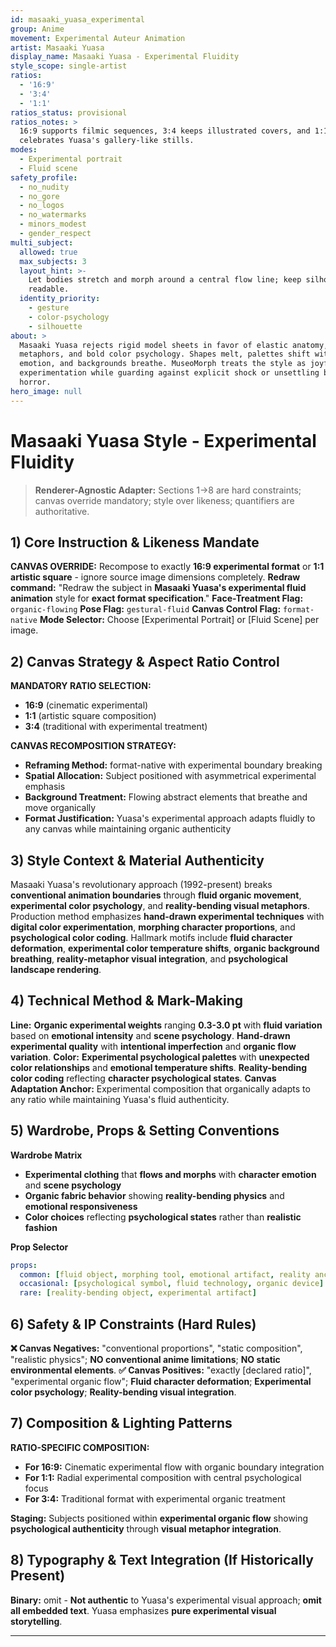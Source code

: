 ```yaml
---
id: masaaki_yuasa_experimental
group: Anime
movement: Experimental Auteur Animation
artist: Masaaki Yuasa
display_name: Masaaki Yuasa - Experimental Fluidity
style_scope: single-artist
ratios:
  - '16:9'
  - '3:4'
  - '1:1'
ratios_status: provisional
ratios_notes: >
  16:9 supports filmic sequences, 3:4 keeps illustrated covers, and 1:1
  celebrates Yuasa's gallery-like stills.
modes:
  - Experimental portrait
  - Fluid scene
safety_profile:
  - no_nudity
  - no_gore
  - no_logos
  - no_watermarks
  - minors_modest
  - gender_respect
multi_subject:
  allowed: true
  max_subjects: 3
  layout_hint: >-
    Let bodies stretch and morph around a central flow line; keep silhouettes
    readable.
  identity_priority:
    - gesture
    - color-psychology
    - silhouette
about: >
  Masaaki Yuasa rejects rigid model sheets in favor of elastic anatomy, surreal
  metaphors, and bold color psychology. Shapes melt, palettes shift with
  emotion, and backgrounds breathe. MuseoMorph treats the style as joyful
  experimentation while guarding against explicit shock or unsettling body
  horror.
hero_image: null
---
```



# Masaaki Yuasa Style - Experimental Fluidity


> **Renderer-Agnostic Adapter:** Sections 1→8 are hard constraints; canvas override mandatory; style over likeness; quantifiers are authoritative.

## 1) Core Instruction & Likeness Mandate

**CANVAS OVERRIDE:** Recompose to exactly **16:9 experimental format** or **1:1 artistic square** - ignore source image dimensions completely. **Redraw command:** "Redraw the subject in **Masaaki Yuasa's experimental fluid animation** style for **exact format specification**." **Face-Treatment Flag:** `organic-flowing` **Pose Flag:** `gestural-fluid` **Canvas Control Flag:** `format-native` **Mode Selector:** Choose [Experimental Portrait] or [Fluid Scene] per image.

## 2) Canvas Strategy & Aspect Ratio Control

**MANDATORY RATIO SELECTION:**

- **16:9** (cinematic experimental)
- **1:1** (artistic square composition)
- **3:4** (traditional with experimental treatment)

**CANVAS RECOMPOSITION STRATEGY:**

- **Reframing Method:** format-native with experimental boundary breaking
- **Spatial Allocation:** Subject positioned with asymmetrical experimental emphasis
- **Background Treatment:** Flowing abstract elements that breathe and move organically
- **Format Justification:** Yuasa's experimental approach adapts fluidly to any canvas while maintaining organic authenticity

## 3) Style Context & Material Authenticity

Masaaki Yuasa's revolutionary approach (1992-present) breaks **conventional animation boundaries** through **fluid organic movement**, **experimental color psychology**, and **reality-bending visual metaphors**. Production method emphasizes **hand-drawn experimental techniques** with **digital color experimentation**, **morphing character proportions**, and **psychological color coding**. Hallmark motifs include **fluid character deformation**, **experimental color temperature shifts**, **organic background breathing**, **reality-metaphor visual integration**, and **psychological landscape rendering**.

## 4) Technical Method & Mark-Making

**Line:** **Organic experimental weights** ranging **0.3-3.0 pt** with **fluid variation** based on **emotional intensity** and **scene psychology**. **Hand-drawn experimental quality** with **intentional imperfection** and **organic flow variation**. **Color:** **Experimental psychological palettes** with **unexpected color relationships** and **emotional temperature shifts**. **Reality-bending color coding** reflecting **character psychological states**. **Canvas Adaptation Anchor:** Experimental composition that organically adapts to any ratio while maintaining Yuasa's fluid authenticity.

## 5) Wardrobe, Props & Setting Conventions

**Wardrobe Matrix**

- **Experimental clothing** that **flows and morphs** with **character emotion** and **scene psychology**
- **Organic fabric behavior** showing **reality-bending physics** and **emotional responsiveness**
- **Color choices** reflecting **psychological states** rather than **realistic fashion**

**Prop Selector**

```yaml
props:
  common: [fluid object, morphing tool, emotional artifact, reality anchor, experimental item]
  occasional: [psychological symbol, fluid technology, organic device]
  rare: [reality-bending object, experimental artifact]
```

## 6) Safety & IP Constraints (Hard Rules)

**❌ Canvas Negatives:** "conventional proportions", "static composition", "realistic physics"; **NO conventional anime limitations**; **NO static environmental elements**. **✅ Canvas Positives:** "exactly [declared ratio]", "experimental organic flow"; **Fluid character deformation**; **Experimental color psychology**; **Reality-bending visual integration**.

## 7) Composition & Lighting Patterns

**RATIO-SPECIFIC COMPOSITION:**

- **For 16:9:** Cinematic experimental flow with organic boundary integration
- **For 1:1:** Radial experimental composition with central psychological focus
- **For 3:4:** Traditional format with experimental organic treatment

**Staging:** Subjects positioned within **experimental organic flow** showing **psychological authenticity** through **visual metaphor integration**.

## 8) Typography & Text Integration (If Historically Present)

**Binary:** omit - **Not authentic** to Yuasa's experimental visual approach; **omit all embedded text**. Yuasa emphasizes **pure experimental visual storytelling**.

------

